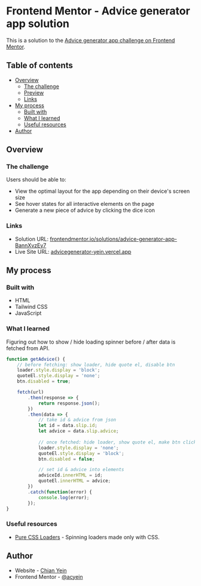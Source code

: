 # Frontend Mentor - Advice generator app solution

This is a solution to the [Advice generator app challenge on Frontend Mentor](https://www.frontendmentor.io/challenges/advice-generator-app-QdUG-13db).

## Table of contents

- [Overview](#overview)
  - [The challenge](#the-challenge)
  - [Preview](#preview)
  - [Links](#links)
- [My process](#my-process)
  - [Built with](#built-with)
  - [What I learned](#what-i-learned)
  - [Useful resources](#useful-resources)
- [Author](#author)

## Overview

### The challenge

Users should be able to:

- View the optimal layout for the app depending on their device's screen size
- See hover states for all interactive elements on the page
- Generate a new piece of advice by clicking the dice icon

<!-- ### Preview

![Preview of advice generator app](./screenshots/) -->

### Links

- Solution URL: [frontendmentor.io/solutions/advice-generator-app-BannXvzEy7](https://www.frontendmentor.io/solutions/advice-generator-app-BannXvzEy7)
- Live Site URL: [advicegenerator-yein.vercel.app](https://advicegenerator-yein.vercel.app/)

## My process

### Built with

- HTML
- Tailwind CSS
- JavaScript

### What I learned
Figuring out how to show / hide loading spinner before / after data is fetched from API.
```js
function getAdvice() {
    // before fetching: show loader, hide quote el, disable btn
    loader.style.display = 'block';
    quoteEl.style.display = 'none';
    btn.disabled = true;

    fetch(url)
        .then(response => {
            return response.json();
        })
        .then(data => {
            // take id & advice from json
            let id = data.slip.id;
            let advice = data.slip.advice;
            
            // once fetched: hide loader, show quote el, make btn clickable
            loader.style.display = 'none';
            quoteEl.style.display = 'block';
            btn.disabled = false;

            // set id & advice into elements
            adviceId.innerHTML = id;
            quoteEl.innerHTML = advice;
        })
        .catch(function(error) {
            console.log(error);
        });
}
```

### Useful resources

- [Pure CSS Loaders](https://loading.io/css/) - Spinning loaders made only with CSS.

## Author

- Website - [Chian Yein](https://acyein.netlify.app/)
- Frontend Mentor - [@acyein](https://www.frontendmentor.io/profile/acyein)